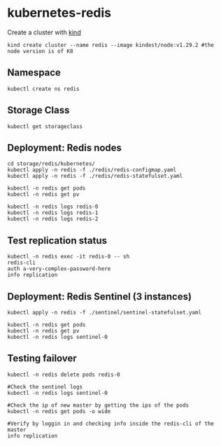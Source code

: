 # kubernetes-redis

Create a cluster with [kind](https://kind.sigs.k8s.io/docs/user/quick-start/)
```
kind create cluster --name redis --image kindest/node:v1.29.2 #the node version is of K8
```
## Namespace
```
kubectl create ns redis
```
## Storage Class
```
kubectl get storageclass
```
## Deployment: Redis nodes

```
cd storage/redis/kubernetes/
kubectl apply -n redis -f ./redis/redis-configmap.yaml
kubectl apply -n redis -f ./redis/redis-statefulset.yaml

kubectl -n redis get pods
kubectl -n redis get pv

kubectl -n redis logs redis-0
kubectl -n redis logs redis-1
kubectl -n redis logs redis-2
```
## Test replication status

```
kubectl -n redis exec -it redis-0 -- sh
redis-cli 
auth a-very-complex-password-here
info replication
```
## Deployment: Redis Sentinel (3 instances)

```
kubectl apply -n redis -f ./sentinel/sentinel-statefulset.yaml

kubectl -n redis get pods
kubectl -n redis get pv
kubectl -n redis logs sentinel-0
```

## Testing failover

```
kubectl -n redis delete pods redis-0

#Check the sentinel logs
kubectl -n redis logs sentinel-0

#Check the ip of new master by getting the ips of the pods
kubectl -n redis get pods -o wide

#Verify by loggin in and checking info inside the redis-cli of the master
info replication
```